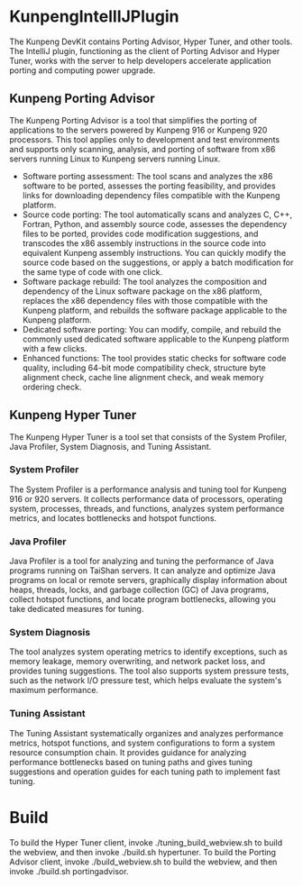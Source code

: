 # KunpengIntellIJPlugin

The Kunpeng DevKit contains Porting Advisor, Hyper Tuner, and other tools. The IntelliJ plugin, functioning as the client of Porting Advisor and Hyper Tuner, works with the server to help developers accelerate application porting and computing power upgrade.
## Kunpeng Porting Advisor
The Kunpeng Porting Advisor is a tool that simplifies the porting of applications to the servers powered by Kunpeng 916 or Kunpeng 920 processors. This tool applies only to development and test environments and supports only scanning, analysis, and porting of software from x86 servers running Linux to Kunpeng servers running Linux.

- Software porting assessment: The tool scans and analyzes the x86 software to be ported, assesses the porting feasibility, and provides links for downloading dependency files compatible with the Kunpeng platform.
- Source code porting: The tool automatically scans and analyzes C, C++, Fortran, Python, and assembly source code, assesses the dependency files to be ported, provides code modification suggestions, and transcodes the x86 assembly instructions in the source code into equivalent Kunpeng assembly instructions. You can quickly modify the source code based on the suggestions, or apply a batch modification for the same type of code with one click.
- Software package rebuild: The tool analyzes the composition and dependency of the Linux software package on the x86 platform, replaces the x86 dependency files with those compatible with the Kunpeng platform, and rebuilds the software package applicable to the Kunpeng platform.
- Dedicated software porting: You can modify, compile, and rebuild the commonly used dedicated software applicable to the Kunpeng platform with a few clicks.
- Enhanced functions: The tool provides static checks for software code quality, including 64-bit mode compatibility check, structure byte alignment check, cache line alignment check, and weak memory ordering check.
## Kunpeng Hyper Tuner
The Kunpeng Hyper Tuner is a tool set that consists of the System Profiler, Java Profiler, System Diagnosis, and Tuning Assistant.
### System Profiler
The System Profiler is a performance analysis and tuning tool for Kunpeng 916 or 920 servers. It collects performance data of processors, operating system, processes, threads, and functions, analyzes system performance metrics, and locates bottlenecks and hotspot functions.
### Java Profiler
Java Profiler is a tool for analyzing and tuning the performance of Java programs running on TaiShan servers. It can analyze and optimize Java programs on local or remote servers, graphically display information about heaps, threads, locks, and garbage collection (GC) of Java programs, collect hotspot functions, and locate program bottlenecks, allowing you take dedicated measures for tuning.
### System Diagnosis
The tool analyzes system operating metrics to identify exceptions, such as memory leakage, memory overwriting, and network packet loss, and provides tuning suggestions. The tool also supports system pressure tests, such as the network I/O pressure test, which helps evaluate the system's maximum performance.
### Tuning Assistant
The Tuning Assistant systematically organizes and analyzes performance metrics, hotspot functions, and system configurations to form a system resource consumption chain. It provides guidance for analyzing performance bottlenecks based on tuning paths and gives tuning suggestions and operation guides for each tuning path to implement fast tuning.

# Build
To build the Hyper Tuner client, invoke ./tuning_build_webview.sh to build the webview, and then invoke ./build.sh hypertuner.
To build the Porting Advisor client, invoke ./build_webview.sh to build the webview, and then invoke ./build.sh portingadvisor.